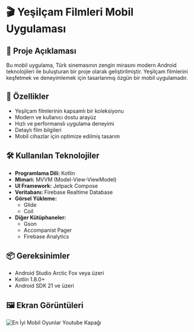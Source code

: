 # 🎬 Yeşilçam Filmleri Mobil Uygulaması

## 📱 Proje Açıklaması
Bu mobil uygulama, Türk sinemasının zengin mirasını modern Android teknolojileri ile buluşturan bir proje olarak geliştirilmiştir. Yeşilçam filmlerini keşfetmek ve deneyimlemek için tasarlanmış özgün bir mobil uygulamadır.

## 🚀 Özellikler
- Yeşilçam filmlerinin kapsamlı bir koleksiyonu
- Modern ve kullanıcı dostu arayüz
- Hızlı ve performanslı uygulama deneyimi
- Detaylı film bilgileri
- Mobil cihazlar için optimize edilmiş tasarım

## 🛠 Kullanılan Teknolojiler
- **Programlama Dili:** Kotlin
- **Mimari:** MVVM (Model-View-ViewModel)
- **UI Framework:** Jetpack Compose
- **Veritabanı:** Firebase Realtime Database
- **Görsel Yükleme:** 
  - Glide
  - Coil
- **Diğer Kütüphaneler:**
  - Gson
  - Accompanist Pager
  - Firebase Analytics

## 📦 Gereksinimler
- Android Studio Arctic Fox veya üzeri
- Kotlin 1.8.0+
- Android SDK 21 ve üzeri



## 🖼 Ekran Görüntüleri

![En İyi Mobil Oyunlar Youtube Kapağı](https://github.com/user-attachments/assets/d46d6488-487c-469b-80e1-f4f6051cd93f)

